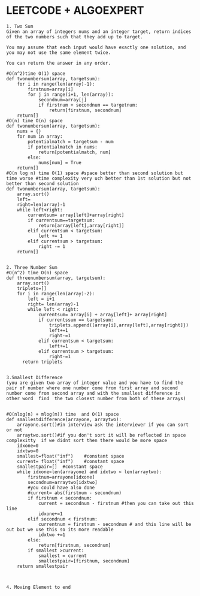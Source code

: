 # LEETCODE + ALGOEXPERT

`````````````````````````````````````````````````````````````````````````````````````````````````````````````````````````````````````
1. Two Sum
Given an array of integers nums and an integer target, return indices of the two numbers such that they add up to target.

You may assume that each input would have exactly one solution, and you may not use the same element twice.

You can return the answer in any order.

#O(n^2)time O(1) space 
def twonumbersum(array, targetsum):
    for i in range(len(array)-1):
        firstnum=array[i]
        for j in range(i+1, len(array)):
            secondnum=array[j]
            if firstnum + secondnum == targetnum:
                return[firstnum, secondnum]
    return[]
#O(n) time O(n) space
def twonumbersum(array, targetsum):
    nums = {}
    for num in array:
        potentialmatch = targetsum - num
        if potentialmatch in nums:
            return[potentialmatch, num]
        else:
            nums[num] = True
    return[] 
#O(n log n) time O(1) space #space better than second solution but time worse #time complexity very uch better than 1st solution but not better than second solution
def twonumbersum(array, targetsum):
    array.sort()
    left=
    right=len(array)-1
    while left<right:
        currentsum= array[left]+array[right]
        if currentsum==targetsum:
            return[array[left],array[right]]
        elif currentsum < targetsum:
            left += 1
        elif currentsum > targetsum:
            right -= 1
    return[]
    
`````````````````````````````````````````````````````````````````````````````````````````````````````````````````````````````````````

`````````````````````````````````````````````````````````````````````````````````````````````````````````````````````````````````````
2. Three Number Sum
#O(n^2) time O(n) space
def threenumbersum(array, targetsum):
    array.sort()
    triplets=[]
    for i in range(len(array)-2):
        left = i+1
        right= len(array)-1
        while left < right:
            currentsum= array[i] + array[left]+ array[right]
            if currentssum == targetsum:
                triplets.append([array[i],array[left],array[right]})
                left+=1
                right-=1
            elif currentsum < targetsum:
                left+=1
            elif currentsum > targetsum:
                right-=1
      return triplets

`````````````````````````````````````````````````````````````````````````````````````````````````````````````````````````````````````

`````````````````````````````````````````````````````````````````````````````````````````````````````````````````````````````````````

3.Smallest Difference
(you are given two array of integer value and you have to find the pair of number where one number come from first array and second number come from second array and with the smallest difference in other word  find  the two closest number from both of these arrays)


#O(nlog(n) + mlog(m)) time  and O(1) space
def smallestdifference(arrayone, arraytwo):
    arrayone.sort()#in interview ask the interviewer if you can sort or not
    arraytwo.sort()#if you don't sort it will be reflected in space complexitty  if we didnt sort then there would be more space
    idxone=0
    idxtwo=0
    smallest=float("inf")    #constant space
    current= float("inf")    #constant space
    smallestpair=[]  #constant space
    while idxone<len(arrayone) and idxtwo < len(arraytwo):
        firstnum=arrayone[idxone]
        secondnum=arraytwo[idxtwo]
        #you could have also done 
        #current= abs(firstnum - secondnum)
        if firstnum < secondnum:
            current = secondnum - firstnum #then you can take out this line
            idxone+=1
        elif secondnum < firstnum:
            currentnum = firstnum - secondnum # and this line will be out but we use this so its more readable
            idxtwo +=1
        else:
            return[firstnum, secondnum]
        if smallest >current:
            smallest = current
            smallestpair=[firstnum, secondnum]
    return smallestpair


`````````````````````````````````````````````````````````````````````````````````````````````````````````````````````````````````````

`````````````````````````````````````````````````````````````````````````````````````````````````````````````````````````````````````

4. Moving Element to end


`````````````````````````````````````````````````````````````````````````````````````````````````````````````````````````````````````

`````````````````````````````````````````````````````````````````````````````````````````````````````````````````````````````````````

